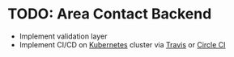 # TODO: Area Contact Backend

- Implement validation layer
- Implement CI/CD on [Kubernetes](https://kubernetes.io/) cluster via [Travis](https://travis-ci.org/) or [Circle CI](https://circleci.com/)